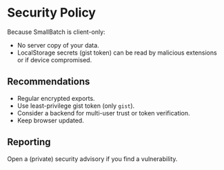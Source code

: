 # Security Policy

Because SmallBatch is client-only:
- No server copy of your data.
- LocalStorage secrets (gist token) can be read by malicious extensions or if device compromised.

## Recommendations
- Regular encrypted exports.
- Use least-privilege gist token (only `gist`).
- Consider a backend for multi-user trust or token verification.
- Keep browser updated.

## Reporting
Open a (private) security advisory if you find a vulnerability.